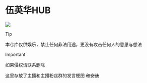 # 伍英华HUB

![](https://cdn.jsdelivr.net/gh/PysioHub/QuartZy_FiVe-HUB@refs/heads/main/主播头像.png)

> [!TIP]
> 本仓库仅供娱乐，禁止任何非法用途，更没有攻击任何人的意思与想法

> [!IMPORTANT]
> 如果侵权请联系删除

这里存放了主播和主播粉丝群的发言梗图 ~~和女装~~